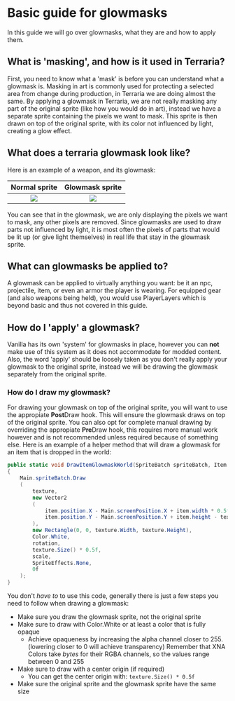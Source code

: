 # Basic guide for glowmasks
In this guide we will go over glowmasks, what they are and how to apply them.

## What is 'masking', and how is it used in Terraria?
First, you need to know what a 'mask' is before you can understand what a glowmask is. Masking in art is commonly used for protecting a selected area from change during production, in Terraria we are doing almost the same. By applying a glowmask in Terraria, we are not really masking any part of the original sprite (like how you would do in art), instead we have a separate sprite containing the pixels we want to mask. This sprite is then drawn on top of the original sprite, with its color not influenced by light, creating a glow effect.

## What does a terraria glowmask look like?
Here is an example of a weapon, and its glowmask:

| Normal sprite | Glowmask sprite |
|:-------------:|:-------------:|
| ![](https://i.imgur.com/8T2z1Qi.png) 	| ![](https://i.imgur.com/MxWHKGa.png) |

You can see that in the glowmask, we are only displaying the pixels we want to mask, any other pixels are removed. Since glowmasks are used to draw parts not influenced by light, it is most often the pixels of parts that would be lit up (or give light themselves) in real life that stay in the glowmask sprite.

## What can glowmasks be applied to?
A glowmask can be applied to virtually anything you want: be it an npc, projectile, item, or even an armor the player is wearing. For equipped gear (and also weapons being held), you would use PlayerLayers which is beyond basic and thus not covered in this guide.

## How do I 'apply' a glowmask?
Vanilla has its own 'system' for glowmasks in place, however you can **not** make use of this system as it does not accommodate for modded content. Also, the word 'apply' should be loosely taken as you don't really apply your glowmask to the original sprite, instead we will be drawing the glowmask separately from the original sprite.

### How do I draw my glowmask?
For drawing your glowmask on top of the original sprite, you will want to use the appropiate **Post**Draw hook. This will ensure the glowmask draws on top of the original sprite. You can also opt for complete manual drawing by overriding the appropiate **Pre**Draw hook, this requires more manual work however and is not recommended unless required because of something else. Here is an example of a helper method that will draw a glowmask for an item that is dropped in the world: 
```csharp
public static void DrawItemGlowmaskWorld(SpriteBatch spriteBatch, Item item, Texture2D texture, float rotation, float scale)
{
	Main.spriteBatch.Draw
	(
		texture,
		new Vector2
		(
			item.position.X - Main.screenPosition.X + item.width * 0.5f,
			item.position.Y - Main.screenPosition.Y + item.height - texture.Height * 0.5f + 2f
		),
		new Rectangle(0, 0, texture.Width, texture.Height),
		Color.White,
		rotation,
		texture.Size() * 0.5f,
		scale, 
        SpriteEffects.None, 
        0f
	);
}
```
You don't _have to_ to use this code, generally there is just a few steps you need to follow when drawing a glowmask:
* Make sure you draw the glowmask sprite, not the original sprite
* Make sure to draw with Color.White or at least a color that is fully opaque
  * Achieve opaqueness by increasing the alpha channel closer to 255. (lowering closer to 0 will achieve transparency) Remember that XNA Colors take _bytes_ for their RGBA channels, so the values range between 0 and 255
* Make sure to draw with a center origin (if required)
  * You can get the center origin with: `texture.Size() * 0.5f`
* Make sure the original sprite and the glowmask sprite have the same size


